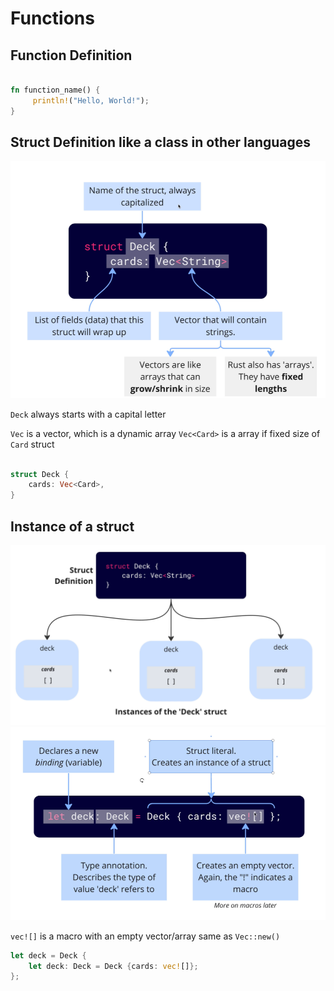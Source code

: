 # Functions

## Function Definition

```rust

fn function_name() {
     println!("Hello, World!");
}

```

## Struct Definition like a class in other languages

![alt text](image.png)

`Deck` always starts with a capital letter

`Vec` is a vector, which is a dynamic array
`Vec<Card>` is a array if fixed size of `Card` struct

```rust

struct Deck {
    cards: Vec<Card>,
}

```

## Instance of a struct

![alt text](image-1.png)
![alt text](image-2.png)

`vec![]` is a macro with an empty vector/array
same as `Vec::new()`

```rust
let deck = Deck {
    let deck: Deck = Deck {cards: vec![]};
};
```

